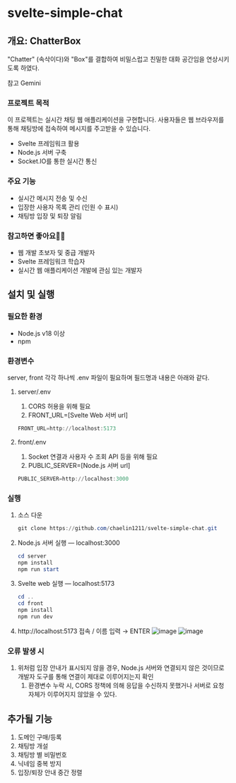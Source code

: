 # svelte-simple-chat

## 개요: ChatterBox

"Chatter" (속삭이다)와 "Box"를 결합하여 비밀스럽고 친밀한 대화 공간임을 연상시키도록 하였다.

참고 Gemini

### **프로젝트 목적**

이 프로젝트는 실시간 채팅 웹 애플리케이션을 구현합니다. 사용자들은 웹 브라우저를 통해 채팅방에 접속하여 메시지를 주고받을 수 있습니다.

- Svelte 프레임워크 활용
- Node.js 서버 구축
- Socket.IO를 통한 실시간 통신

### **주요 기능**

- 실시간 메시지 전송 및 수신
- 입장한 사용자 목록 관리 (인원 수 표시)
- 채팅방 입장 및 퇴장 알림

### 참고하면 좋아요🙋‍♀️

- 웹 개발 초보자 및 중급 개발자
- Svelte 프레임워크 학습자
- 실시간 웹 애플리케이션 개발에 관심 있는 개발자

## **설치 및 실행**

### 필요한 환경

- Node.js v18 이상
- npm

### 환경변수

server, front 각각 하나씩 .env 파일이 필요하며 필드명과 내용은 아래와 같다.

1. server/.env
    1. CORS 허용을 위해 필요
    2. FRONT_URL=[Svelte Web 서버 url]
    
    ```powershell
    FRONT_URL=http://localhost:5173
    ```
    
2. front/.env
    1. Socket 연결과 사용자 수 조회 API 등을 위해 필요
    2. PUBLIC_SERVER=[Node.js 서버 url]
    
    ```powershell
    PUBLIC_SERVER=http://localhost:3000
    ```
    

### 실행

1. 소스 다운
    
    ```powershell
    git clone https://github.com/chaelin1211/svelte-simple-chat.git
    ```
    
2. Node.js 서버 실행 — localhost:3000
    
    ```powershell
    cd server
    npm install
    npm run start
    ```
    
3. Svelte web 실행 — localhost:5173
    
    ```powershell
    cd ..
    cd front
    npm install
    npm run dev
    ```
    
4. http://localhost:5173 접속 / 이름 입력 → ENTER
        ![image](https://github.com/chaelin1211/svelte-simple-chat/assets/48509225/6be7779e-5873-441e-a831-86b0a092ed92)
        ![image](https://github.com/chaelin1211/svelte-simple-chat/assets/48509225/399f339a-5d70-4bde-a222-f086a06fb445)

        

### 오류 발생 시

1. 위처럼 입장 안내가 표시되지 않을 경우, Node.js 서버와 연결되지 않은 것이므로 개발자 도구를 통해 연결이 제대로 이루어지는지 확인
    1. 환경변수 누락 시, CORS 정책에 의해 응답을 수신하지 못했거나 서버로 요청 자체가 이루어지지 않았을 수 있다.

## 추가될 기능

1. 도메인 구매/등록
2. 채팅방 개설
3. 채팅방 별 비밀번호
4. 닉네임 중복 방지
5. 입장/퇴장 안내 중간 정렬
